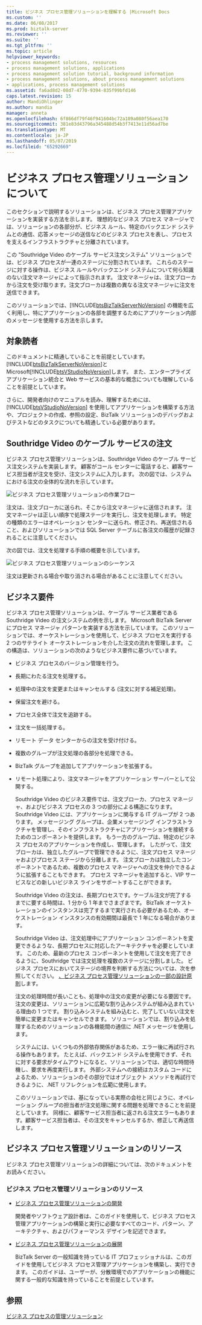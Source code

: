 ```yaml
---
title: ビジネス プロセス管理ソリューションを理解する |Microsoft Docs
ms.custom: ''
ms.date: 06/08/2017
ms.prod: biztalk-server
ms.reviewer: ''
ms.suite: ''
ms.tgt_pltfrm: ''
ms.topic: article
helpviewer_keywords:
- process management solutions, resources
- process management solutions, applications
- process management solution tutorial, background information
- process management solutions, about process management solutions
- applications, process management solutions
ms.assetid: fa6ad8d2-08d7-4770-9394-835f99bfd146
caps.latest.revision: 15
author: MandiOhlinger
ms.author: mandia
manager: anneta
ms.openlocfilehash: 6f866df79f46f941604bc72a189a080f56aea170
ms.sourcegitcommit: 381e83d43796a345488d54b3f7413e11d56ad7be
ms.translationtype: MT
ms.contentlocale: ja-JP
ms.lasthandoff: 05/07/2019
ms.locfileid: "65292669"
---
```

# <a name="understanding-the-business-process-management-solution"></a>ビジネス プロセス管理ソリューションについて
このセクションで説明するソリューションは、ビジネス プロセス管理アプリケーションを実装する方法を示します。 理想的なビジネス プロセス マネージャでは、ソリューションの各部分が、ビジネス ルール、特定のバックエンド システムとの通信、応答メッセージの送信などのビジネス プロセスを表し、プロセスを支えるインフラストラクチャと分離されています。  
  
 この "Southridge Video のケーブル サービス注文システム" ソリューションでは、ビジネス プロセスが一連のステージに分割されています。 これらのステージに対する操作は、ビジネス ルールやバックエンド システムについて何ら知識のない注文マネージャによって指示されます。 注文マネージャは、注文ブローカから注文を受け取ります。注文ブローカは複数の異なる注文マネージャに注文を送信できます。  
  
 このソリューションでは、[!INCLUDE[btsBizTalkServerNoVersion](../includes/btsbiztalkservernoversion-md.md)] の機能を広く利用し、特にアプリケーションの各部を調整するためにアプリケーション内部のメッセージを使用する方法を示します。  
  
## <a name="reader-guidance"></a>対象読者  
 このドキュメントに精通していることを前提としています。[!INCLUDE[btsBizTalkServerNoVersion](../includes/btsbiztalkservernoversion-md.md)]と Microsoft[!INCLUDE[btsVStudioNoVersion](../includes/btsvstudionoversion-md.md)]します。 また、エンタープライズ アプリケーション統合と Web サービスの基本的な概念についても理解していることを前提としています。  
  
 さらに、開発者向けのマニュアルを読み、理解するためには、[!INCLUDE[btsVStudioNoVersion](../includes/btsvstudionoversion-md.md)] を使用してアプリケーションを構築する方法や、プロジェクトの作成、参照の設定、BizTalk ソリューションのデバッグおよびテストなどのタスクについても精通している必要があります。  
  
## <a name="ordering-cable-service-from-southridge-video"></a>Southridge Video のケーブル サービスの注文  
 ビジネス プロセス管理ソリューションは、Southridge Video のケーブル サービス注文システムを実装します。 顧客がコール センターに電話すると、顧客サービス担当者が注文を受け、注文システムに入力します。 次の図では、システムにおける注文の全体的な流れを示しています。  
  
 ![ビジネス プロセス管理ソリューションの作業フロー](../core/media/business-process-manager-solution-work-flow.gif "Business_Process_Manager_Solution_Work_Flow")  
  
 注文は、注文ブローカに送られ、そこから注文マネージャに送信されます。 注文マネージャは正しい順序で処理ステージを実行し、注文を処理します。 特定の種類のエラーはオペレーション センターに送られ、修正され、再送信されること、およびソリューションでは SQL Server テーブルに各注文の履歴が記録されることに注意してください。  
  
 次の図では、注文を処理する手順の概要を示しています。  
  
 ![ビジネス プロセス管理ソリューションのシーケンス](../core/media/business-process-manager-solution-sequence.gif "Business_Process_Manager_Solution_Sequence")  
  
 注文は更新される場合や取り消される場合があることに注意してください。  
  
## <a name="business-requirements"></a>ビジネス要件  
 ビジネス プロセス管理ソリューションは、ケーブル サービス業者である Southridge Video の注文システムの例を示します。 Microsoft BizTalk Server にプロセス マネージャ パターンを実装する方法を示しています。 このソリューションでは、オーケストレーションを使用して、ビジネス プロセスを実行する 2 つのサテライト オーケストレーションを介した注文の流れを管理します。 この構造は、ソリューションの次のようなビジネス要件に基づいています。  
  
- ビジネス プロセスのバージョン管理を行う。  
  
- 長期にわたる注文を処理する。  
  
- 処理中の注文を変更またはキャンセルする (注文に対する補足処理)。  
  
- 保留注文を避ける。  
  
- プロセス全体で注文を追跡する。  
  
- 注文を一括処理する。  
  
- リモート データ センターからの注文を受け付ける。  
  
- 複数のグループが注文処理の各部分を処理できる。  
  
- BizTalk グループを追加してアプリケーションを拡張する。  
  
- リモート処理により、注文マネージャをアプリケーション サーバーとして公開する。  
  
  Southridge Video のビジネス要件では、注文ブローカ、プロセス マネージャ、およびビジネス プロセスの 3 つの部分による構造になります。 Southridge Video には、アプリケーションに関与する IT グループが 2 つあります。 メッセージング グループは、企業メッセージング インフラストラクチャを管理し、そのインフラストラクチャにアプリケーションを接続するためのコンポーネントを提供します。 もう一方のグループは、特定のビジネス プロセスのアプリケーションを作成し、管理します。 したがって、注文ブローカは、独立したグループで管理できるように、注文プロセス マネージャおよびプロセス ステージから分離します。 注文ブローカは独立したコンポーネントであるため、複数のプロセス マネージャへの注文を仲介できるように拡張することもできます。 プロセス マネージャを追加すると、VIP サービスなどの新しいビジネス ラインをサポートすることができます。  
  
  Southridge Video の注文は、長期プロセスです。ケーブル注文が完了するまでに要する時間は、1 分から 1 年までさまざまです。 BizTalk オーケストレーションのインスタンスは完了するまで実行される必要があるため、オーケストレーション インスタンスの有効期間は最長で 1 年になる場合があります。  
  
  Southridge Video は、注文処理中にアプリケーション コンポーネントを変更できるような、長期プロセスに対応したアーキテクチャを必要としています。 このため、最新のプロセス コンポーネントを使用して注文を完了できるように、Southridge では注文処理を複数のステージに分割しました。 ビジネス プロセスにおいてステージの境界を判断する方法については、次を参照してください。 [、ビジネス プロセス管理ソリューションの一部の設計原則](../core/some-design-principles-in-the-business-process-management-solution.md)します。  
  
  注文の処理時間が長いことも、処理中の注文の変更が必要になる要因です。 注文の変更は、ソリューションに広範な割り込みシステムが組み込まれている理由の 1 つです。 割り込みシステムを組み込むと、完了していない注文を簡単に変更またはキャンセルできます。 ソリューションでは、割り込みを処理するためのソリューションの各機能間の通信に .NET メッセージを使用します。  
  
  システムには、いくつもの外部依存関係があるため、エラー後に再試行される操作もあります。 たとえば、バックエンド システムを使用できず、それに対する要求がタイムアウトになると、ソリューションでは、適切な時間待機し、要求を再度実行します。 外部システムへの接続はカスタム コードによるため、ソリューションのその部分ではオブジェクト メソッドを再試行できるように、.NET リフレクションを広範に使用します。  
  
  このソリューションでは、基になっている実際の会社と同じように、オペレーション グループの担当者が注文処理に関する問題を処理できることを前提としています。 同様に、顧客サービス担当者に返される注文エラーもあります。顧客サービス担当者は、その注文をキャンセルするか、修正して再送信します。  
  
## <a name="business-process-management-solution-resources"></a>ビジネス プロセス管理ソリューションのリソース  
 ビジネス プロセス管理ソリューションの詳細については、次のドキュメントをお読みください。  
  
### <a name="business-process-management-solution-resources"></a>ビジネス プロセス管理ソリューションのリソース  
  
-   [ビジネス プロセス管理ソリューションの開発](../core/developing-a-business-process-management-solution.md)  
  
     開発者やソフトウェア設計者は、このガイドを使用して、ビジネス プロセス管理アプリケーションの構築と実行に必要なすべてのコード、パターン、アーキテクチャ、およびパフォーマンス デザインを記述できます。  
  
-   [ビジネス プロセス管理ソリューションの展開](../core/deploying-the-business-process-management-solution.md)  
  
     BizTalk Server の一般知識を持っている IT プロフェッショナルは、このガイドを使用してビジネス プロセス管理アプリケーションを構築し、実行できます。 このガイドは、ユーザーが、分散環境でのアプリケーションの機能に関する一般的な知識を持っていることを前提としています。  
  
## <a name="see-also"></a>参照  
 [ビジネス プロセスの管理ソリューション](../core/business-process-management-solution.md)